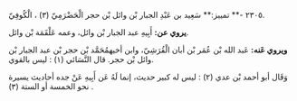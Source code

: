 ٢٣٠٥ -** تمييز:** سَعِيد بن عَبْدِ الجبار بْن وائل بْن حجر الْحَضْرَمِيّ (٣) ، الْكُوفِيّ.

**يروي عن:** أَبِيهِ عبد الجبار بْن وائل، وعمه عَلْقَمَة بْن وائل.

**ويروي عَنه:** عَبد الله بْن عُمَر بْن أبان الْقُرَشِيّ، وابن أخيهمُحَمَّد بْن حجر بْن عبد الجبار بْن وائل بْن حجر. قال النَّسَائي (١) : ليس بالقوي.

وَقَال أبو أحمد بْن عدي (٢) : ليس له كبير حديث، إنما لَهُ عَن أَبِيهِ عَنْ جده أحاديث يسيرة نحو الخمسة أو الستة (٣) .